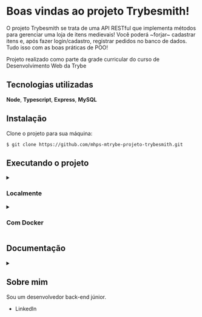 
# Boas vindas ao projeto Trybesmith!

O projeto Trybesmith se trata de uma API RESTful que implementa métodos para gerenciar uma loja de itens medievais! Você poderá ~forjar~ cadastrar itens e, após fazer login/cadastro, registrar pedidos no banco de dados. Tudo isso com as boas práticas de POO!

Projeto realizado como parte da grade curricular do curso de Desenvolvimento Web da Trybe[](https://www.betrybe.com/)

## Tecnologias utilizadas

**Node**, **Typescript**, **Express**, **MySQL**

## Instalação

Clone o projeto para sua máquina:

`$ git clone https://github.com/mhps-mtrybe-projeto-trybesmith.git`


## Executando o projeto


<details>
  <summary><h3>Localmente</h3></summary></ br>

  ### Requisitos
  - Node 16
  - Servidor MySQL

  > Na pasta do projeto, instale as dependências:
  - `$ npm i`

  > Tenha um servidor MySQL rodando na porta 3306:
  - Então, rode as queries contidas em *Trybesmith.sql* no servidor para criar e popular o banco de dados

  > Crie um arquivo *.env* na raiz do projeto>
  - O arquivo deve seguir o esquema de varíaveis definidas no arquivo *.env.example*
  - Insira os dados para acessar o banco de dados nas varíaveis, além de uma chave "secret" para gerar seus tokens de validação

  > Rode o projeto:
  - `$ npm start
  
  
</details></ br>

<details>
  <summary><h3>Com Docker</h3></summary></ br>

  ### Requisitos
  - Node 16
  - Docker Compose

  > Rode os serviços `node` e `db` com o comando `docker-compose up -d`.
  - Lembre-se de parar o `mysql` se estiver usando localmente na porta padrão (`3306`), ou adapte, caso queria fazer uso da aplicação em containers
  - Esses serviços irão inicializar um container chamado `trybesmith` e outro chamado `trybesmith_db`.
  - A partir daqui você pode rodar o container `trybesmith` via CLI ou abri-lo no VS Code.

  > Use o comando `docker exec -it trybesmith bash`.
  - Ele te dará acesso ao terminal interativo do container criado pelo compose, que está rodando em segundo plano.

  > Instale as dependências [**Caso existam**]:
  - `$ npm i

  Rode as queries contidas em *Trybesmith.sql* no servidor para criar e popular o banco de dados
  
  
</details>

## Documentação 
<details>
  <summary></summary></ br>

  #### :warning: Parâmetros devem ser passados pelo corpo/body da requisição caso não seja especificado :warning:
  ### Retorna todos os produtos

  ```http
    GET /products
  ```

  Retorna um array com todos os produtos cadastrados.

  Exemplo de resposta:
  ```json
    # HTTP 200
    [
      {
        "id": 1,
        "name": "Poção de cura",
        "amount": "20 gold",
        "orderId": null
      },
      {
        "id": 2,
        "name": "Escudo do Herói",
        "amount": "100 diamond",
        "orderId": 1
      }
    ]
  ```

  ### Cadastra um produto

  ```http
    POST /products
  ```

  | Parâmetro   | Tipo       | Descrição                                   |
  | :---------- | :--------- | :------------------------------------------ |
  | `name`      | `string` | **Obrigatório**. O nome do item. Deve ter mais de 3 caracteres. |
  | `amount`    | `string` | **Obrigatório**. O nome do item. Deve ter mais de 3 caracteres.   |

  Retorna o produto cadastrado e seu id.

  Exemplo de resposta:
  ```json
    # HTTP 201
      {
        "id": 1,
        "name": "Poção de cura",
        "amount": "20 gold",
        "orderId": null
      }
  ```

  ### Cadastra um novo usuário

  ```http
    POST /users
  ```

  | Parâmetro   | Tipo       | Descrição                                   |
  | :---------- | :--------- | :------------------------------------------ |
  | `username`      | `string` | **Obrigatório**. O nome do usuário. Deve ter mais de 3 caracteres. |
  | `vocation`    | `string` | **Obrigatório**. A vocação. Deve ter mais de 3 caracteres.   |
  | `level`      | `number` | **Obrigatório**. O level do usuário. Deve ser maior que 0. |
  | `password`    | `string` | **Obrigatório**. A senha do usuário. Mínimo de 8 caracteres.   |

  Recebe dados de um usuário e retorna JSON Web Token para autenticação em certos métodos.

  Exemplo de resposta:

  ```json
    # HTTP 201
    {
      "token": "eyJhbGciOiJIUzI1NiIsInR5cCI6IkpXVCJ9.
        eyJzdWIiOiIxMjM0NTY3ODkwIiwibmFtZSI6IkpvaG4gRG9lIiwiaWF0IjoxNTE2MjM5MDIyfQ.
        SflKxwRJSMeKKF2QT4fwpMeJf36POk6yJV_adQssw5c"
    }
  ```

  ### Faz login de um usuário

  ```http
    POST /login
  ```

  | Parâmetro   | Tipo       | Descrição                                   |
  | :---------- | :--------- | :------------------------------------------ |
  | `username`      | `string` | **Obrigatório**. O nome do usuário. |
  | `password`    | `string` | **Obrigatório**. A senha do usuário.   |

  Recebe dados de um usuário e retorna JSON Web Token para autenticação em certos métodos.

  Exemplo de resposta:

  ```json
    # HTTP 200
    {
      "token": "eyJhbGciOiJIUzI1NiIsInR5cCI6IkpXVCJ9.
        eyJzdWIiOiIxMjM0NTY3ODkwIiwibmFtZSI6IkpvaG4gRG9lIiwiaWF0IjoxNTE2MjM5MDIyfQ.
        SflKxwRJSMeKKF2QT4fwpMeJf36POk6yJV_adQssw5c"
    }
  ```

  ### Retorna todos os pedidos

  ```http
    GET /orders
  ```

  Retorna um array com todos os pedidos cadastrados.

  Exemplo de resposta:
  ```json
    # HTTP 200
    [
      {
        "id": 1,
        "userId": 2,
        "productsIds": [1, 2]
      },
      {
        "id": 2,
        "userId": 1,
        "productsIds": [3, 4]
      }
    ]
  ```

  ### Cadastra um novo pedido

  ```http
    POST /orders
  ```

  | Header   | Tipo       | Descrição                                   |
  | :---------- | :--------- | :------------------------------------------ |
  | `Authorization`      | `JSON Web Token` | **Obrigatório**. Token para validação do usuário. |

  | Parâmetro   | Tipo       | Descrição                                   |
  | :---------- | :--------- | :------------------------------------------ |
  | `productsIds`      | `array[number]` | **Obrigatório**. IDs de produtos a serem relacionados ao pedido. |

  Recebe IDs de produtos para serem relacionados ao novo pedido feito pelo usuário autenticado.

  Exemplo de resposta:
  ```json
    # HTTP 201
    {
      "userId": 1,
      "productsIds": [1, 2]
    }
  ```
  </details>

  ## Sobre mim

  Sou um desenvolvedor back-end júnior.
   - LinkedIn[](https://www.linkedin.com/in/miguel-soares-dev/)

